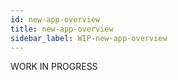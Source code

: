 ```yaml
---
id: new-app-overview
title: new-app-overview
sidebar_label: WIP-new-app-overview
---
```



WORK IN PROGRESS
        